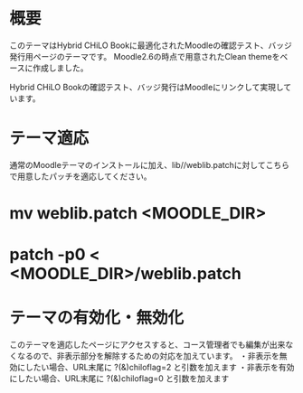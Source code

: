 概要
============
このテーマはHybrid CHiLO Bookに最適化されたMoodleの確認テスト、バッジ発行用ページのテーマです。
Moodle2.6の時点で用意されたClean themeをベースに作成しました。

Hybrid CHiLO Bookの確認テスト、バッジ発行はMoodleにリンクして実現しています。

テーマ適応
============
通常のMoodleテーマのインストールに加え、lib//weblib.patchに対してこちらで用意したパッチを適応してください。

# mv weblib.patch <MOODLE_DIR>
# patch -p0 < <MOODLE_DIR>/weblib.patch

テーマの有効化・無効化
============
このテーマを適応したページにアクセスすると、コース管理者でも編集が出来なくなるので、非表示部分を解除するための対応を加えています。
・非表示を無効にしたい場合、URL末尾に ?(&)chiloflag=2 と引数を加えます
・非表示を有効にしたい場合、URL末尾に ?(&)chiloflag=0 と引数を加えます
